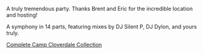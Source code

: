 A truly tremendous party.  Thanks Brent and Eric for the incredible location and hosting!

A symphony in 14 parts, featuring mixes by DJ Silent P, DJ Dylon, and yours truly.

[Complete Camp Cloverdale Collection](https://www.dropbox.com/scl/fo/lm35ilnprjx2ak84yem4n/h?rlkey=zpmoj6g0cs0ao33ktxwehb42e&dl=0)

